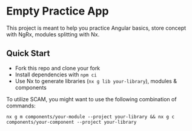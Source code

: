 # Empty Practice App

This project is meant to help you practice Angular basics, store concept with NgRx, modules splitting with Nx.

## Quick Start

- Fork this repo and clone your fork
- Install dependencies with `npm ci`
- Use Nx to generate libraries (`nx g lib your-library`), modules & components

To utilize SCAM, you might want to use the following combination of commands:

```shell
nx g m components/your-module --project your-library && nx g c components/your-component --project your-library
```
